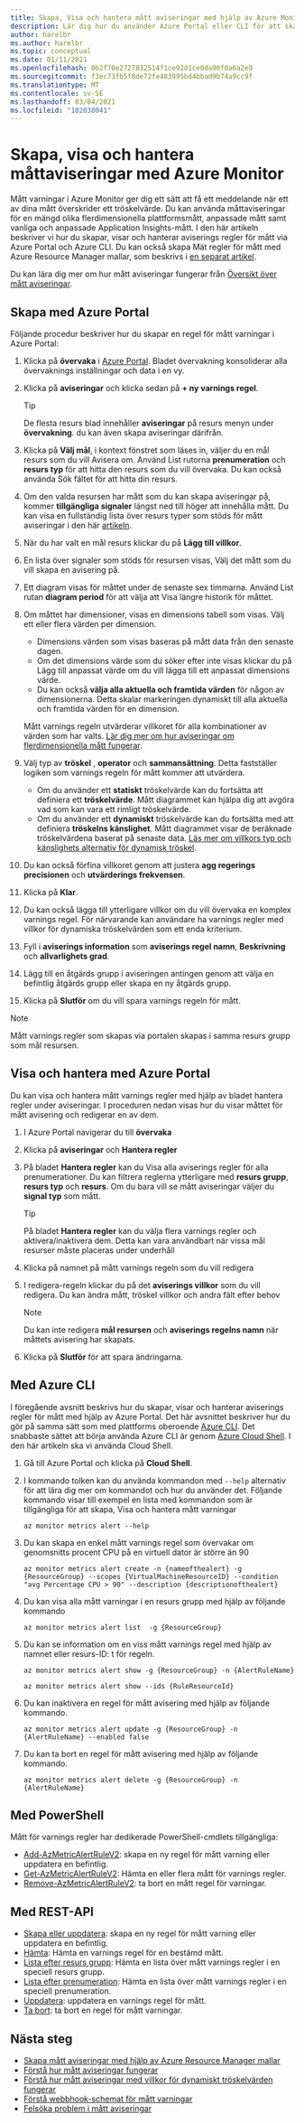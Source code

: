 ```yaml
---
title: Skapa, Visa och hantera mått aviseringar med hjälp av Azure Monitor
description: Lär dig hur du använder Azure Portal eller CLI för att skapa, Visa och hantera mått varnings regler.
author: harelbr
ms.author: harelbr
ms.topic: conceptual
ms.date: 01/11/2021
ms.openlocfilehash: 0b2f70e2727832514f1ce92d1ce0da90f0a6a2e9
ms.sourcegitcommit: f3ec73fb5f8de72fe483995bd4bbad9b74a9cc9f
ms.translationtype: MT
ms.contentlocale: sv-SE
ms.lasthandoff: 03/04/2021
ms.locfileid: "102038041"
---
```

# <a name="create-view-and-manage-metric-alerts-using-azure-monitor"></a>Skapa, visa och hantera måttaviseringar med Azure Monitor

Mått varningar i Azure Monitor ger dig ett sätt att få ett meddelande när ett av dina mått överskrider ett tröskelvärde. Du kan använda måttaviseringar för en mängd olika flerdimensionella plattformsmått, anpassade mått samt vanliga och anpassade Application Insights-mått. I den här artikeln beskriver vi hur du skapar, visar och hanterar aviserings regler för mått via Azure Portal och Azure CLI. Du kan också skapa Mät regler för mått med Azure Resource Manager mallar, som beskrivs i [en separat artikel](./alerts-metric-create-templates.md).

Du kan lära dig mer om hur mått aviseringar fungerar från [Översikt över mått aviseringar](./alerts-metric-overview.md).

## <a name="create-with-azure-portal"></a>Skapa med Azure Portal

Följande procedur beskriver hur du skapar en regel för mått varningar i Azure Portal:

1. Klicka på **övervaka** i [Azure Portal](https://portal.azure.com). Bladet övervakning konsoliderar alla övervaknings inställningar och data i en vy.

2. Klicka på **aviseringar** och klicka sedan på **+ ny varnings regel**.

    > [!TIP]
    > De flesta resurs blad innehåller **aviseringar** på resurs menyn under **övervakning**. du kan även skapa aviseringar därifrån.

3. Klicka på **Välj mål**, i kontext fönstret som läses in, väljer du en mål resurs som du vill Avisera om. Använd List rutorna **prenumeration** och **resurs typ** för att hitta den resurs som du vill övervaka. Du kan också använda Sök fältet för att hitta din resurs.

4. Om den valda resursen har mått som du kan skapa aviseringar på, kommer **tillgängliga signaler** längst ned till höger att innehålla mått. Du kan visa en fullständig lista över resurs typer som stöds för mått aviseringar i den här [artikeln](./alerts-metric-near-real-time.md#metrics-and-dimensions-supported).

5. När du har valt en mål resurs klickar du på **Lägg till villkor**.

6. En lista över signaler som stöds för resursen visas, Välj det mått som du vill skapa en avisering på.

7. Ett diagram visas för måttet under de senaste sex timmarna. Använd List rutan **diagram period** för att välja att Visa längre historik för måttet.

8. Om måttet har dimensioner, visas en dimensions tabell som visas. Välj ett eller flera värden per dimension.
    - Dimensions värden som visas baseras på mått data från den senaste dagen.
    - Om det dimensions värde som du söker efter inte visas klickar du på Lägg till anpassat värde om du vill lägga till ett anpassat dimensions värde.
    - Du kan också **välja alla aktuella och framtida värden** för någon av dimensionerna. Detta skalar markeringen dynamiskt till alla aktuella och framtida värden för en dimension.

    Mått varnings regeln utvärderar villkoret för alla kombinationer av värden som har valts. [Lär dig mer om hur aviseringar om flerdimensionella mått fungerar](./alerts-metric-overview.md).

9. Välj typ av **tröskel** , **operator** och **sammansättning**. Detta fastställer logiken som varnings regeln för mått kommer att utvärdera.
    - Om du använder ett **statiskt** tröskelvärde kan du fortsätta att definiera ett **tröskelvärde**. Mått diagrammet kan hjälpa dig att avgöra vad som kan vara ett rimligt tröskelvärde.
    - Om du använder ett **dynamiskt** tröskelvärde kan du fortsätta med att definiera **tröskelns känslighet**. Mått diagrammet visar de beräknade tröskelvärdena baserat på senaste data. [Läs mer om villkors typ och känslighets alternativ för dynamisk tröskel](../alerts/alerts-dynamic-thresholds.md).

10. Du kan också förfina villkoret genom att justera **agg regerings precisionen** och **utvärderings frekvensen**. 

11. Klicka på **Klar**.

12. Du kan också lägga till ytterligare villkor om du vill övervaka en komplex varnings regel. För närvarande kan användare ha varnings regler med villkor för dynamiska tröskelvärden som ett enda kriterium.

13. Fyll i **aviserings information** som **aviserings regel namn**, **Beskrivning** och **allvarlighets grad**.

14. Lägg till en åtgärds grupp i aviseringen antingen genom att välja en befintlig åtgärds grupp eller skapa en ny åtgärds grupp.

15. Klicka på **Slutför** om du vill spara varnings regeln för mått.

> [!NOTE]
> Mått varnings regler som skapas via portalen skapas i samma resurs grupp som mål resursen.

## <a name="view-and-manage-with-azure-portal"></a>Visa och hantera med Azure Portal

Du kan visa och hantera mått varnings regler med hjälp av bladet hantera regler under aviseringar. I proceduren nedan visas hur du visar måttet för mått avisering och redigerar en av dem.

1. I Azure Portal navigerar du till **övervaka**

2. Klicka på **aviseringar** och **Hantera regler**

3. På bladet **Hantera regler** kan du Visa alla aviserings regler för alla prenumerationer. Du kan filtrera reglerna ytterligare med  **resurs grupp**, **resurs typ** och **resurs**. Om du bara vill se mått aviseringar väljer du **signal typ** som mått.

    > [!TIP]
    > På bladet **Hantera regler** kan du välja flera varnings regler och aktivera/inaktivera dem. Detta kan vara användbart när vissa mål resurser måste placeras under underhåll

4. Klicka på namnet på mått varnings regeln som du vill redigera

5. I redigera-regeln klickar du på det **aviserings villkor** som du vill redigera. Du kan ändra mått, tröskel villkor och andra fält efter behov

    > [!NOTE]
    > Du kan inte redigera **mål resursen** och **aviserings regelns namn** när måttets avisering har skapats.

6. Klicka på **Slutför** för att spara ändringarna.


## <a name="with-azure-cli"></a>Med Azure CLI

I föregående avsnitt beskrivs hur du skapar, visar och hanterar aviserings regler för mått med hjälp av Azure Portal. Det här avsnittet beskriver hur du gör på samma sätt som med plattforms oberoende [Azure CLI](/cli/azure/get-started-with-azure-cli). Det snabbaste sättet att börja använda Azure CLI är genom [Azure Cloud Shell](../../cloud-shell/overview.md). I den här artikeln ska vi använda Cloud Shell.

1. Gå till Azure Portal och klicka på **Cloud Shell**.

2. I kommando tolken kan du använda kommandon med ``--help`` alternativ för att lära dig mer om kommandot och hur du använder det. Följande kommando visar till exempel en lista med kommandon som är tillgängliga för att skapa, Visa och hantera mått varningar

    ```azurecli
    az monitor metrics alert --help
    ```

3. Du kan skapa en enkel mått varnings regel som övervakar om genomsnitts procent CPU på en virtuell dator är större än 90

    ```azurecli
    az monitor metrics alert create -n {nameofthealert} -g {ResourceGroup} --scopes {VirtualMachineResourceID} --condition "avg Percentage CPU > 90" --description {descriptionofthealert}
    ```

4. Du kan visa alla mått varningar i en resurs grupp med hjälp av följande kommando

    ```azurecli
    az monitor metrics alert list  -g {ResourceGroup}
    ```

5. Du kan se information om en viss mått varnings regel med hjälp av namnet eller resurs-ID: t för regeln.

    ```azurecli
    az monitor metrics alert show -g {ResourceGroup} -n {AlertRuleName}
    ```

    ```azurecli
    az monitor metrics alert show --ids {RuleResourceId}
    ```

6. Du kan inaktivera en regel för mått avisering med hjälp av följande kommando.

    ```azurecli
    az monitor metrics alert update -g {ResourceGroup} -n {AlertRuleName} --enabled false
    ```

7. Du kan ta bort en regel för mått avisering med hjälp av följande kommando.

    ```azurecli
    az monitor metrics alert delete -g {ResourceGroup} -n {AlertRuleName}
    ```

## <a name="with-powershell"></a>Med PowerShell

Mått för varnings regler har dedikerade PowerShell-cmdlets tillgängliga:

- [Add-AzMetricAlertRuleV2](/powershell/module/az.monitor/add-azmetricalertrulev2): skapa en ny regel för mått varning eller uppdatera en befintlig.
- [Get-AzMetricAlertRuleV2](/powershell/module/az.monitor/get-azmetricalertrulev2): Hämta en eller flera mått för varnings regler.
- [Remove-AzMetricAlertRuleV2](/powershell/module/az.monitor/remove-azmetricalertrulev2): ta bort en mått regel för varningar.

## <a name="with-rest-api"></a>Med REST-API

- [Skapa eller uppdatera](/rest/api/monitor/metricalerts/createorupdate): skapa en ny regel för mått varning eller uppdatera en befintlig.
- [Hämta](/rest/api/monitor/metricalerts/get): Hämta en varnings regel för en bestämd mått.
- [Lista efter resurs grupp](/rest/api/monitor/metricalerts/listbyresourcegroup): Hämta en lista över mått varnings regler i en speciell resurs grupp.
- [Lista efter prenumeration](/rest/api/monitor/metricalerts/listbysubscription): Hämta en lista över mått varnings regler i en speciell prenumeration.
- [Uppdatera](/rest/api/monitor/metricalerts/update): uppdatera en varnings regel för mått.
- [Ta bort](/rest/api/monitor/metricalerts/delete): ta bort en regel för mått varningar.

## <a name="next-steps"></a>Nästa steg

- [Skapa mått aviseringar med hjälp av Azure Resource Manager mallar](./alerts-metric-create-templates.md)
- [Förstå hur mått aviseringar fungerar](./alerts-metric-overview.md)
- [Förstå hur mått aviseringar med villkor för dynamiskt tröskelvärden fungerar](../alerts/alerts-dynamic-thresholds.md)
- [Förstå webbhook-schemat för mått varningar](./alerts-metric-near-real-time.md#payload-schema)
- [Felsöka problem i mått aviseringar](./alerts-troubleshoot-metric.md)